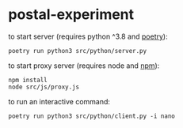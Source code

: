 # postal-experiment

to start server (requires python ^3.8 and [poetry](https://python-poetry.org/)):

`poetry run python3 src/python/server.py`

to start proxy server (requires node and [npm](https://www.npmjs.com/)):

```
npm install
node src/js/proxy.js
```

to run an interactive command:

`poetry run python3 src/python/client.py -i nano`
